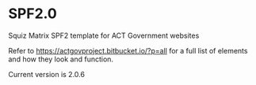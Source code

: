 # SPF2.0
Squiz Matrix SPF2 template for ACT Government websites

Refer to https://actgovproject.bitbucket.io/?p=all for a full list of elements and how they look and function.

Current version is 2.0.6
